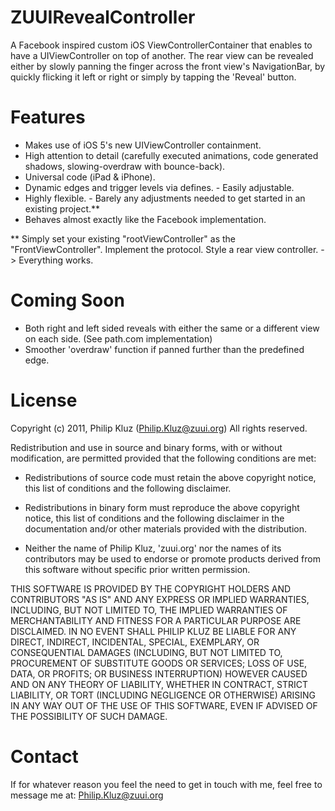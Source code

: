 ZUUIRevealController
=======

A Facebook inspired custom iOS ViewControllerContainer that enables to have a UIViewController on top of another. The rear view can be revealed either by slowly panning the finger across the front view's NavigationBar, by quickly flicking it left or right or simply by tapping the 'Reveal' button.

Features
=======

- Makes use of iOS 5's new UIViewController containment.
- High attention to detail (carefully executed animations, code generated shadows, slowing-overdraw with bounce-back).
- Universal code (iPad & iPhone).
- Dynamic edges and trigger levels via defines. - Easily adjustable.
- Highly flexible. - Barely any adjustments needed to get started in an existing project.**
- Behaves almost exactly like the Facebook implementation.

** Simply set your existing "rootViewController" as the "FrontViewController". Implement the protocol. Style a rear view controller. -> Everything works.

Coming Soon
=======

- Both right and left sided reveals with either the same or a different view on each side. (See path.com implementation)
- Smoother 'overdraw' function if panned further than the predefined edge.

License
=======
Copyright (c) 2011, Philip Kluz (Philip.Kluz@zuui.org)
All rights reserved.

Redistribution and use in source and binary forms, with or without modification, are permitted provided that the following conditions are met:
 
* Redistributions of source code must retain the above copyright notice, this list of conditions and the following disclaimer.
 
* Redistributions in binary form must reproduce the above copyright notice, this list of conditions and the following disclaimer in the documentation and/or other materials provided with the distribution.

* Neither the name of Philip Kluz, 'zuui.org' nor the names of its contributors may be used to endorse or promote products derived from this software without specific prior written permission.

THIS SOFTWARE IS PROVIDED BY THE COPYRIGHT HOLDERS AND CONTRIBUTORS "AS IS" AND ANY EXPRESS OR IMPLIED WARRANTIES, INCLUDING, BUT NOT LIMITED TO, THE IMPLIED WARRANTIES OF MERCHANTABILITY AND FITNESS FOR A PARTICULAR PURPOSE ARE DISCLAIMED. IN NO EVENT SHALL PHILIP KLUZ BE LIABLE FOR ANY DIRECT, INDIRECT, INCIDENTAL, SPECIAL, EXEMPLARY, OR CONSEQUENTIAL DAMAGES (INCLUDING, BUT NOT LIMITED TO, PROCUREMENT OF SUBSTITUTE GOODS OR SERVICES; LOSS OF USE, DATA, OR PROFITS; OR BUSINESS INTERRUPTION) HOWEVER CAUSED AND ON ANY THEORY OF LIABILITY, WHETHER IN CONTRACT, STRICT LIABILITY, OR TORT (INCLUDING NEGLIGENCE OR OTHERWISE) ARISING IN ANY WAY OUT OF THE USE OF THIS SOFTWARE, EVEN IF ADVISED OF THE POSSIBILITY OF SUCH DAMAGE.

Contact
=======

If for whatever reason you feel the need to get in touch with me, feel free to message me at: Philip.Kluz@zuui.org

